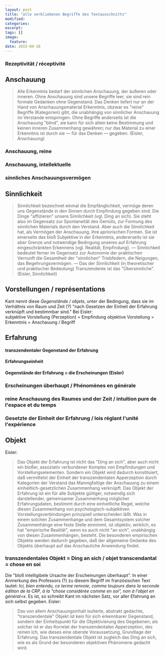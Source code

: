 ```yaml
---
layout: post
title: "alle verbliebenen Begriffe des Textausschnitts"
modified:
categories: 
excerpt:
tags: []
image:
  feature:
date: 2015-04-16
---
```

### Rezeptivität / réceptivité  

## Anschauung

> Alle Erkenntnis bedarf der sinnlichen Anschauung, der äußeren oder inneren. Ohne Anschauung sind unsere Begriffe leer, sie sind rein formale Gedanken ohne Gegenstand. Das Denken liefert nur an der Hand von Anschauungsmaterial Erkenntnis, obzwar es "reine" Begriffe (Kategorien) gibt, die unabhängig von sinnlicher Anschauung im Verstande entspringen. Ohne Begriffe anderseits ist die Anschauung "blind", sie kann für sich allein keine Bestimmung und keinen inneren Zusammenhang gewähren; nur das Material zu einer Erkenntnis ist durch sie — für das Denken — gegeben. (Eisler, Anschauung)

### Anschauung, reine  
### Anschauung, intellektuelle

### sinnliches Anschauungsvermögen

## Sinnlichkeit

>Sinnlichkeit bezeichnet einmal die Empfänglichkeit, vermöge deren uns Gegenstände in den Sinnen durch Empfindung gegeben sind. Die Dinge "affizieren" unsere Sinnlichkeit (vgl. Ding an sich). Sie steht also im Gegensatz zur Spontaneität des Gemüts, zur Formung des sinnlichen Materials durch den Verstand. Aber auch die Sinnlichkeit hat, als Vermögen der Anschauung, ihre apriorischen Formen. Sie ist einerseits das bloß Subjektive in der Erkenntnis, andererseits ist sie aber Grenze und notwendige Bedingung unseres auf Erfahrung eingeschränkten Erkennens (vgl. Realität, Empfindung). — Sinnlichkeit bedeutet ferner im Gegensatz zur Autonomie der praktischen Vernunft die Gesamtheit der "sinnlichen" Triebfedern, die Neigungen, das Begehrungsvermögen. — Das der Sinnlichkeit (in theoretischer und praktischer Bedeutung) Transzendente ist das "Übersinnliche". (Eisler, Sinnlichkeit)

## Vorstellungen / représentations  
Kant nennt diese *Gegenstände / objets*, unter der Bedingung, dass sie im Verhältnis von Raum und Zeit (?) "nach Gesetzen der Einheit der Erfahrung verknüpft und bestimmbar sind." Bei Eisler:  
subjektive Vorstellung (Perzeption) = Empfindung
objektive Vorstellung = Erkenntnis = Anschauung / Begriff


## Erfahrung  
#### transzendentaler Gegenstand der Erfahrung  
#### Erfahrungseinheit  
#### Gegenstände der Erfahrung = die Erscheinungen (Eisler)  


### Erscheinungen überhaupt / Phénomènes en générale

### reine Anschauung des Raumes und der Zeit /  intuition pure de l'espace et du temps    

### Gesetzte der Einheit der Erfahrung / lois réglant l'unité l'expérience  

## Objekt  
Eisler:  

> Das Objekt der Erfahrung ist nicht das "Ding an sich", aber auch nicht ein bloßer, assoziativ verbundener Komplex von Empfindungen und Vorstellungselementen. Sondern ein Objekt wird dadurch konstituiert, daß vermittelst der Einheit der transzendentalen Apperzeption durch Kategorien der Verstand das Mannigfaltige der Anschauung zu einem einheitlich-gesetzlichen Zusammenhang verknüpft. Das Objekt der Erfahrung ist ein für alle Subjekte gültiger, notwendig sich darstellender, gemeinsamer Zusammenhang möglicher Erfahrungsdaten, bestimmt durch eine einheitliche Regel, welche diesen Zusammenhang von psychologisch-subjektiven Vorstellungsverbindungen prinzipiell unterscheiden läßt. Was in einem solchen Zusammenhange und dem Gesamtsystem solcher Zusammenhänge eine feste Stelle einnimmt, ist objektiv, wirklich, es hat "empirische Realität", wenn es auch nicht "an sich", unabhängig von diesen Zusammenhängen, besteht. Die besonderen empirischen Objekte werden dadurch gegeben, daß der allgemeine Gedanke des Objekts überhaupt auf das Anschauliche Anwendung findet.

### transzendentales Objekt = Ding an sich / objet transcendantal = chose en soi
Die "bloß intelligibele Ursache der Erscheinungen überhaupt". In einer Anmerkung des Professors (?) zu diesem Begriff im französischen Text lautet: *Ici, bien entendu, ce terme renvoie, comme toujours dans la seconde édition de la CRP, à la “chose considérée comme en soi”, non à l’objet en général=x.* Es ist, so schreibt Kant im nächsten Satz, vor aller Efahrung an sich selbst gegeben.
Eisler:  
> Das von allem Anschauungsinhalt isolierte, abstrakt gedachte, "transzendentale" Objekt ist kein für sich erkennbarer Gegenstand, sondern der Einheitspunkt für die Objektivierung des Gegebenen; als solcher ist er das Korrelat der transzendentalen Apperzeption, des reinen Ich, wie dieses eine oberste Voraussetzung, Grundlage der Erfahrung. Das transzendentale Objekt ist zugleich das Ding an sich, wie es als Grund der besonderen objektiven Phänomene gedacht wird.